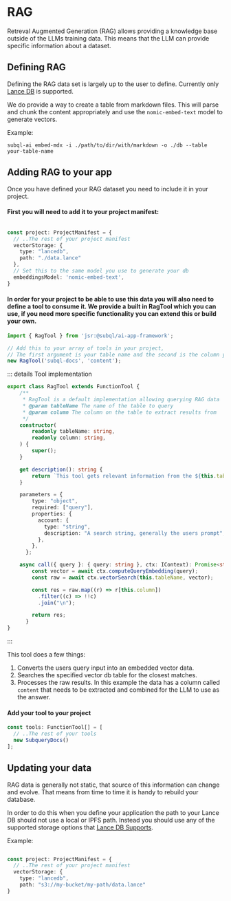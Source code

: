 # RAG

Retreval Augmented Generation (RAG) allows providing a knowledge base outside of the LLMs training data.
This means that the LLM can provide specific information about a dataset.


## Defining RAG

Defining the RAG data set is largely up to the user to define.
Currently only [Lance DB](https://lancedb.github.io/lancedb/) is supported.

We do provide a way to create a table from markdown files.
This will parse and chunk the content appropriately and use the `nomic-embed-text` model to generate vectors.

Example:
```shell
subql-ai embed-mdx -i ./path/to/dir/with/markdown -o ./db --table your-table-name
```


## Adding RAG to your app

Once you have defined your RAG dataset you need to include it in your project.

#### First you will need to add it to your project manifest:
```ts

const project: ProjectManifest = {
  // ..The rest of your project manifest
  vectorStorage: {
    type: "lancedb",
    path: "./data.lance"
  },
  // Set this to the same model you use to generate your db
  embeddingsModel: 'nomic-embed-text',
}
```

#### In order for your project to be able to use this data you will also need to define a tool to consume it. We provide a built in RagTool which you can use, if you need more specific functionality you can extend this or build your own.

```ts
import { RagTool } from 'jsr:@subql/ai-app-framework';

// Add this to your array of tools in your project,
// The first argument is your table name and the second is the column you want to select
new RagTool('subql-docs', 'content');

```

::: details Tool implementation
```ts
export class RagTool extends FunctionTool {
    /**
     * RagTool is a default implementation allowing querying RAG data
     * @param tableName The name of the table to query
     * @param column The column on the table to extract results from
     */
    constructor(
        readonly tableName: string,
        readonly column: string,
    ) {
        super();
    }

    get description(): string {
        return `This tool gets relevant information from the ${this.tableName}. It returns a list of results separated by newlines.`
    }

    parameters = {
        type: "object",
        required: ["query"],
        properties: {
          account: {
            type: "string",
            description: "A search string, generally the users prompt",
          },
        },
      };

    async call({ query }: { query: string }, ctx: IContext): Promise<string> {
        const vector = await ctx.computeQueryEmbedding(query);
        const raw = await ctx.vectorSearch(this.tableName, vector);

        const res = raw.map((r) => r[this.column])
          .filter((c) => !!c)
          .join("\n");

        return res;
      }
}
```
:::

This tool does a few things:
1. Converts the users query input into an embedded vector data.
2. Searches the specified vector db table for the closest matches.
3. Processes the raw results. In this example the data has a column called `content` that needs to be extracted and combined for the LLM to use as the answer.

#### Add your tool to your project

```ts
const tools: FunctionTool[] = [
  // ..The rest of your tools
  new SubqueryDocs()
];

```

## Updating your data

RAG data is generally not static, that source of this information can change and evolve.
That means from time to time it is handy to rebuild your database.

In order to do this when you define your application the path to your Lance DB should not use a local or IPFS path.
Instead you should use any of the supported storage options that [Lance DB Supports](https://lancedb.github.io/lancedb/concepts/storage/).

Example:
```ts

const project: ProjectManifest = {
  // ..The rest of your project manifest
  vectorStorage: {
    type: "lancedb",
    path: "s3://my-bucket/my-path/data.lance"
}
```

